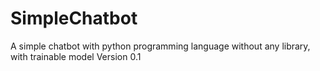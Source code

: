 # SimpleChatbot
A simple chatbot with python programming language without any library, with trainable model
Version 0.1
